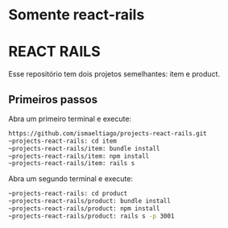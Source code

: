 # Somente react-rails

REACT RAILS
===========

Esse repositório tem dois projetos semelhantes: item e product.

## Primeiros passos

Abra um primeiro terminal e execute:
```bash
https://github.com/ismaeltiago/projects-react-rails.git
~projects-react-rails: cd item
~projects-react-rails/item: bundle install
~projects-react-rails/item: npm install
~projects-react-rails/item: rails s
```

Abra um segundo terminal e execute:
```bash
~projects-react-rails: cd product
~projects-react-rails/product: bundle install
~projects-react-rails/product: npm install
~projects-react-rails/product: rails s -p 3001
```
